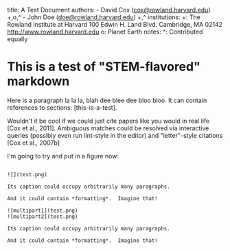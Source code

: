 title: A Test Document
authors:
    - David Cox (cox@rowland.harvard.edu) +,o,^
    - John Doe (doe@rowland.harvard.edu) +,^
institutions:
    +: The Rowland Institute at Harvard
       100 Edwin H. Land Blvd.
       Cambridge, MA 02142
       http://www.rowland.harvard.edu
    o: Planet Earth
notes:
    ^: Contributed equally


# This is a test of "STEM-flavored" markdown

Here is a paragraph la la la, blah dee blee dee bloo bloo. It can contain
references to sections: [this-is-a-test].

Wouldn't it be cool if we could just cite papers like you would in real life [Cox et al., 2011].  Ambiguous matches could be resolved via interactive queries (possibly even run lint-style in the editor) and "letter"-style citations [Cox et al., 2007b]

I'm going to try and put in a figure now:


```

![](test.png)

Its caption could occupy arbitrarily many paragraphs.

And it could contain *formatting*.  Imagine that!

```


~~~.figure
![multipart1](test.png)
![multipart2](test.png)

Its caption could occupy arbitrarily many paragraphs.

And it could contain *formatting*.  Imagine that!
~~~

